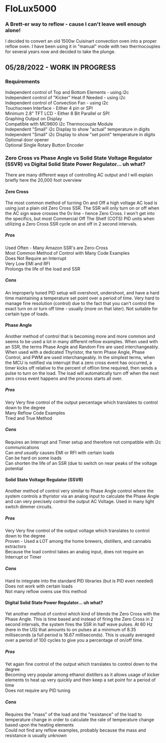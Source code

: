 # FloLux5000
### A Brett-er way to reflow - cause I can't leave well enough alone!

I decided to convert an old 1500w Cuisinart convection oven into a proper reflow oven.  I have been using it in "manual" mode with two thermocouples for several years now and decided to take the plunge.  

## 05/28/2022 - WORK IN PROGRESS

### Requirements
Independent control of Top and Bottom Elements - using i2c  
Independent control of "Kicker" Heat if Needed - using i2c  
Independent control of Convection Fan - using i2c  
Touchscreen Interface - Either 4 pin or SPI  
Minimum 2.8" TFT LCD - Either 8 Bit Parallel or SPI  
Graphing Output on Display  
Compatible with MC9600 i2c Thermocouple Module  
Independent "Small" i2c Display to show "actual" temperature in digits  
Independent "Small" i2c Display to show "set point" temperature in digits  
Optional door opener  
Optional Single Rotary Button Encoder  

### Zero Cross vs Phase Angle vs Solid State Voltage Regulator (SSVR) vs Digital Solid State Power Regulator... uh what?
There are many different ways of controlling AC output and I will explain briefly here the 20,000 foot overview  

#### Zero Cross
The most common method of turning On and Off a high voltage AC load is using just a plain old Zero Cross SSR.  The SSR will only turn on or off when the AC sign wave crosses the 0v line - hence Zero Cross.  I won't get into the specifics, but most Commercial Off The Shelf (COTS) PID units when utilizing a Zero Cross SSR cycle on and off in 2 second intervals.  

##### Pros
Used Often - Many Amazon SSR's are Zero-Cross  
Most Common Method of Control with Many Code Examples  
Does Not Require an Interrupt  
Very Low EMI and RFI  
Prolongs the life of the load and SSR  

##### Cons
An improperly tuned PID setup will overshoot, undershoot, and have a hard time maintaining a temperature set point over a period of time.
Very hard to manage fine resolution (control) due to the fact that you can't control the exact turn on or turn off time - usually (more on that later).
Not suitable for certain type of loads.  

#### Phase Angle
Another method of control that is becoming more and more common and seems to be used a lot in many different reflow examples.  When used with an SSR, the terms Phase Angle and Random Fire are used interchangeably.  When used with a dedicated Thyristor, the term Phase Angle, Phase Control, and PWM are used interchangeably.  In the simplest terms, when the MCU is notified via interrupt that a zero cross event has occurred, a timer kicks off relative to the percent of off/on time required, then sends a pulse to turn on the load.  The load will automatically turn off when the next zero cross event happens and the process starts all over.  

##### Pros
Very Very fine control of the output percentage which translates to control down to the degree  
Many Reflow Code Examples  
Tried and True Method  

##### Cons
Requires an Interrupt and Timer setup and therefore not compatible with i2c communications  
Can *and usually* causes EMI or RFI with certain loads  
Can be hard on some loads  
Can shorten the life of an SSR (due to switch on near peaks of the voltage potential  

#### Solid State Voltage Regulator (SSVR)
Another method of control very similar to Phase Angle control where the system controls a thyristor via an analog input to calculate the Phase Angle and can very precisely control the output AC Voltage.  Used in many light switch dimmer circuits.  

##### Pros
Very Very fine control of the output voltage which translates to control down to the degree  
Proven - Used a LOT among the home brewers, distillers, and cannabis extractors  
Because the load control takes an analog input, does not require an Interrupt or Timer  

##### Cons
Hard to integrate into the standard PID libraries (but is PID even needed)  
Does not work with certain loads  
Not many reflow ovens use this method  

#### Digital Solid State Power Regulator... uh what?
Yet another method of control which kind of blends the Zero Cross with the Phase Angle.  This is time based and instead of firing the Zero Cross in 2 second intervals, the system fires the SSR in half wave pulses.  At 60 Hz (here in the US) that amounts to on pulses at a minimum of 8.35 milliseconds (a full period is 16.67 milliseconds).  This is usually averaged over a period of 100 cycles to give you a percentage of on/off time.  

##### Pros
Yet again fine control of the output which translates to control down to the degree  
Becoming very popular among ethanol distillers as it allows usage of kicker elements to heat up very quickly and then keep a set point for a period of time  
Does not require any PID tuning  

##### Cons
Requires the "mass" of the load and the "resistance" of the load to temperature change in order to calculate the rate of temperature change based upon the heating elements  
Could not find any reflow examples, probably because the mass and resistance is usually unknown  

